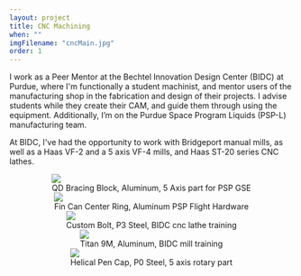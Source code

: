 ```yaml
---
layout: project
title: CNC Machining
when: ""
imgFilename: "cncMain.jpg"
order: 1
---
```


I work as a Peer Mentor at the Bechtel Innovation Design Center (BIDC) at Purdue, where I'm functionally a student machinist, and mentor users of the manufacturing shop in the fabrication and design of their projects. I advise students while they create their CAM, and guide them through using the equipment. Additionally, I’m on the Purdue Space Program Liquids (PSP-L) manufacturing team.

At BIDC, I've had the opportunity to work with Bridgeport manual mills, as well as a Haas VF-2 and a 5 axis VF-4 mills, and Haas ST-20 series CNC lathes.

<div style="display:flex; justify-content:center; align-items:flex-end; flex-wrap:wrap;">

<div>
<img src="{{ "assets/images/cncMain.jpg" | relative_url }}" class="articleImg">
<figcaption style="text-align:center">QD Bracing Block, Aluminum, 5 Axis part for PSP GSE</figcaption>
</div>

<div>
<img src="{{ "assets/images/cnc4.JPG" | relative_url }}" class="articleImg">
<figcaption style="text-align:center">Fin Can Center Ring, Aluminum PSP Flight Hardware</figcaption>
</div>

<div>
<img src="{{ "assets/images/cnc5.JPG" | relative_url }}" class="articleImg">
<figcaption style="text-align:center">Custom Bolt, P3 Steel, BIDC cnc lathe training</figcaption>
</div>

<div>
<img src="{{ "assets/images/cncMain2.JPG" | relative_url }}" class="articleImg">
<figcaption style="text-align:center">Titan 9M, Aluminum, BIDC mill training</figcaption>
</div>

<div>
<img src="{{ "assets/images/cnc3.JPG" | relative_url }}" class="articleImg">
<figcaption style="text-align:center">Helical Pen Cap, P0 Steel, 5 axis rotary part</figcaption>
</div>

</div>
